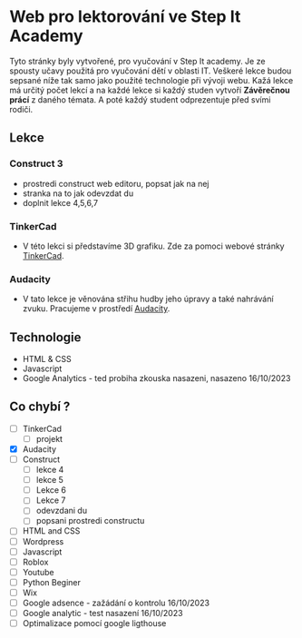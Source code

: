 # Web pro lektorování ve Step It Academy

Tyto stránky byly vytvořené, pro vyučování v Step It academy. Je ze spousty učavy použitá pro vyučování dětí v oblasti IT. Veškeré lekce budou sepsané níže tak samo jako použité technologie při vývoji webu. 
Kažá lekce má určitý počet lekcí a na každé lekce si každý studen vytvoří **Závěrečnou prácí** z daného témata. A poté každý student odprezentuje před svími rodiči.




## Lekce

### Construct 3
- prostredi construct web editoru, popsat jak na nej
- stranka na to jak odevzdat du
- doplnit lekce 4,5,6,7

### TinkerCad
- V této lekci si představíme 3D grafiku. Zde za pomoci webové stránky [TinkerCad](https://www.tinkercad.com/).

### Audacity
- V tato lekce je věnována střihu hudby jeho úpravy a také nahrávání zvuku. Pracujeme v prostředí  [Audacity](https://www.audacityteam.org/).


## Technologie
- HTML & CSS
- Javascript
- Google Analytics - ted probiha zkouska nasazeni, nasazeno 16/10/2023


## Co chybí ?
- [ ] TinkerCad
    - [ ] projekt
- [x] Audacity
- [ ] Construct
    - [ ] lekce 4
    - [ ] lekce 5
    - [ ] Lekce 6
    - [ ] Lekce 7
    - [ ] odevzdani du
    - [ ] popsani prostredi constructu
- [ ] HTML and CSS
- [ ] Wordpress
- [ ] Javascript
- [ ] Roblox
- [ ] Youtube
- [ ] Python Beginer
- [ ] Wix
- [ ] Google adsence - zažádání o kontrolu 16/10/2023
- [ ] Google analytic - test nasazení 16/10/2023
- [ ] Optimalizace pomocí google ligthouse